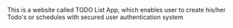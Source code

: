 This is a website called TODO List App, which enables user to create his/her Todo's or schedules with secured user authentication system
 
 
